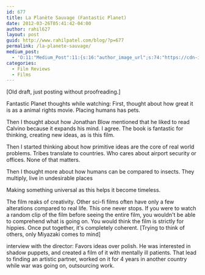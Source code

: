```yaml
---
id: 677
title: La Planète Sauvage (Fantastic Planet)
date: 2012-03-26T05:41:42-04:00
author: rahil627
layout: post
guid: http://www.rahilpatel.com/blog/?p=677
permalink: /la-planete-sauvage/
medium_post:
  - 'O:11:"Medium_Post":11:{s:16:"author_image_url";s:74:"https://cdn-images-1.medium.com/fit/c/200/200/1*dmbNkD5D-u45r44go_cf0g.png";s:10:"author_url";s:28:"https://medium.com/@rahil627";s:11:"byline_name";N;s:12:"byline_email";N;s:10:"cross_link";s:2:"no";s:2:"id";s:12:"97f06914eb1b";s:21:"follower_notification";s:3:"yes";s:7:"license";s:19:"all-rights-reserved";s:14:"publication_id";s:12:"7a04709b0155";s:6:"status";s:6:"public";s:3:"url";s:82:"https://medium.com/@rahil627/la-plan%C3%A8te-sauvage-fantastic-planet-97f06914eb1b";}'
categories:
  - Film Reviews
  - Films
---
```

[Old draft, just posting without proofreading.]

Fantastic Planet thoughts while watching:
First, thought about how great it is as a animal rights movie. Placing humans has pets.

Then I thought about how Jonathan Blow mentioned that he liked to read Calvino because it expands his mind. I agree. The book is fantastic for thinking, creating new ideas, as is this film.

Then I started thinking about how primitive ideas are the core of real world problems. Tribes translate to countries. Who cares about airport security or offices. None of that matters.

Then I thought more about how humans can be compared to insects. They multiply, live in undesirable places

Making something universal as this helps it become timeless.

The film reaks of creativity. Other sci-fi films often have only a few alterations compared to real life. This one never stops. If you were to watch a random clip of the film before seeing the entire film, you wouldn't be able to comprehend what is going on. You would think the film is strictly for hippies. Once put together, it's completely coherent. [Trying to think of others, only Miyazaki comes to mind]

interview with the director:
Favors ideas over polish.
He was interested in shadow puppets, and created a film of it with mentally ill patients. That lead to finding an artistic partner, worked on it for 4 years in another country while war was going on, outsourcing work.